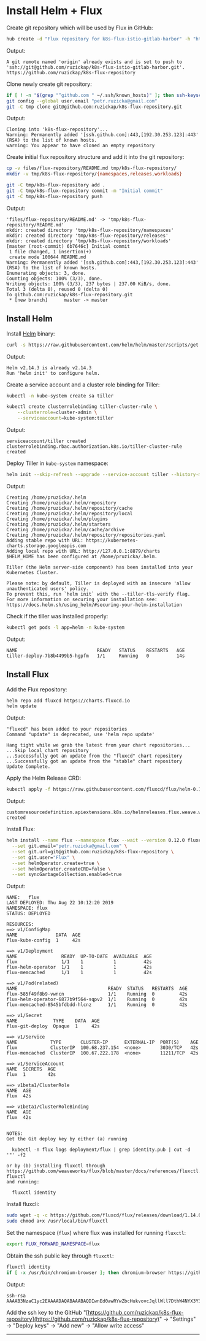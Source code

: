 # Install Helm + Flux

Create git repository which will be used by Flux in GitHub:

```bash
hub create -d "Flux repository for k8s-flux-istio-gitlab-harbor" -h "https://ruzickap.github.io/k8s-flux-istio-gitlab-harbor/" ruzickap/k8s-flux-repository
```

Output:

```text
A git remote named 'origin' already exists and is set to push to 'ssh://git@github.com/ruzickap/k8s-flux-istio-gitlab-harbor.git'.
https://github.com/ruzickap/k8s-flux-repository
```

Clone newly create git repository:

```bash
if [ ! -n "$(grep "^github.com " ~/.ssh/known_hosts)" ]; then ssh-keyscan github.com >> ~/.ssh/known_hosts 2>/dev/null; fi
git config --global user.email "petr.ruzicka@gmail.com"
git -C tmp clone git@github.com:ruzickap/k8s-flux-repository.git
```

Output:

```text
Cloning into 'k8s-flux-repository'...
Warning: Permanently added '[ssh.github.com]:443,[192.30.253.123]:443' (RSA) to the list of known hosts.
warning: You appear to have cloned an empty repository
```

Create initial flux repository structure and add it into the git repository:

```bash
cp -v files/flux-repository/README.md tmp/k8s-flux-repository/
mkdir -v tmp/k8s-flux-repository/{namespaces,releases,workloads}

git -C tmp/k8s-flux-repository add .
git -C tmp/k8s-flux-repository commit -m "Initial commit"
git -C tmp/k8s-flux-repository push
```

Output:

```text
'files/flux-repository/README.md' -> 'tmp/k8s-flux-repository/README.md'
mkdir: created directory 'tmp/k8s-flux-repository/namespaces'
mkdir: created directory 'tmp/k8s-flux-repository/releases'
mkdir: created directory 'tmp/k8s-flux-repository/workloads'
[master (root-commit) 6b7646c] Initial commit
 1 file changed, 1 insertion(+)
 create mode 100644 README.md
Warning: Permanently added '[ssh.github.com]:443,[192.30.253.123]:443' (RSA) to the list of known hosts.
Enumerating objects: 3, done.
Counting objects: 100% (3/3), done.
Writing objects: 100% (3/3), 237 bytes | 237.00 KiB/s, done.
Total 3 (delta 0), reused 0 (delta 0)
To github.com:ruzickap/k8s-flux-repository.git
 * [new branch]      master -> master
```

## Install Helm

Install [Helm](https://helm.sh/) binary:

```bash
curl -s https://raw.githubusercontent.com/helm/helm/master/scripts/get | bash -s -- --version v2.14.3
```

Output:

```text
Helm v2.14.3 is already v2.14.3
Run 'helm init' to configure helm.
```

Create a service account and a cluster role binding for Tiller:

```bash
kubectl -n kube-system create sa tiller

kubectl create clusterrolebinding tiller-cluster-rule \
    --clusterrole=cluster-admin \
    --serviceaccount=kube-system:tiller
```

Output:

```text
serviceaccount/tiller created
clusterrolebinding.rbac.authorization.k8s.io/tiller-cluster-rule created
```

Deploy Tiller in `kube-system` namespace:

```bash
helm init --skip-refresh --upgrade --service-account tiller --history-max 10 --wait
```

Output:

```text
Creating /home/pruzicka/.helm
Creating /home/pruzicka/.helm/repository
Creating /home/pruzicka/.helm/repository/cache
Creating /home/pruzicka/.helm/repository/local
Creating /home/pruzicka/.helm/plugins
Creating /home/pruzicka/.helm/starters
Creating /home/pruzicka/.helm/cache/archive
Creating /home/pruzicka/.helm/repository/repositories.yaml
Adding stable repo with URL: https://kubernetes-charts.storage.googleapis.com
Adding local repo with URL: http://127.0.0.1:8879/charts
$HELM_HOME has been configured at /home/pruzicka/.helm.

Tiller (the Helm server-side component) has been installed into your Kubernetes Cluster.

Please note: by default, Tiller is deployed with an insecure 'allow unauthenticated users' policy.
To prevent this, run `helm init` with the --tiller-tls-verify flag.
For more information on securing your installation see: https://docs.helm.sh/using_helm/#securing-your-helm-installation
```

Check if the tiller was installed properly:

```bash
kubectl get pods -l app=helm -n kube-system
```

Output:

```text
NAME                             READY   STATUS    RESTARTS   AGE
tiller-deploy-7b8b4499b5-hgpfm   1/1     Running   0          14s
```

## Install Flux

Add the Flux repository:

```bash
helm repo add fluxcd https://charts.fluxcd.io
helm update
```

Output:

```text
"fluxcd" has been added to your repositories
Command "update" is deprecated, use 'helm repo update'

Hang tight while we grab the latest from your chart repositories...
...Skip local chart repository
...Successfully got an update from the "fluxcd" chart repository
...Successfully got an update from the "stable" chart repository
Update Complete.
```

Apply the Helm Release CRD:

```bash
kubectl apply -f https://raw.githubusercontent.com/fluxcd/flux/helm-0.10.1/deploy-helm/flux-helm-release-crd.yaml
```

Output:

```text
customresourcedefinition.apiextensions.k8s.io/helmreleases.flux.weave.works created
```

Install Flux:

```bash
helm install --name flux --namespace flux --wait --version 0.12.0 fluxcd/flux \
  --set git.email="petr.ruzicka@gmail.com" \
  --set git.url=git@github.com:ruzickap/k8s-flux-repository \
  --set git.user="Flux" \
  --set helmOperator.create=true \
  --set helmOperator.createCRD=false \
  --set syncGarbageCollection.enabled=true
```

Output:

```text
NAME:   flux
LAST DEPLOYED: Thu Aug 22 10:12:20 2019
NAMESPACE: flux
STATUS: DEPLOYED

RESOURCES:
==> v1/ConfigMap
NAME              DATA  AGE
flux-kube-config  1     42s

==> v1/Deployment
NAME                READY  UP-TO-DATE  AVAILABLE  AGE
flux                1/1    1           1          42s
flux-helm-operator  1/1    1           1          42s
flux-memcached      1/1    1           1          42s

==> v1/Pod(related)
NAME                                 READY  STATUS   RESTARTS  AGE
flux-585f49f8b9-vwncn                1/1    Running  0         42s
flux-helm-operator-6877b9f564-sqpv2  1/1    Running  0         42s
flux-memcached-8545bfdbdd-hlcnz      1/1    Running  0         42s

==> v1/Secret
NAME             TYPE    DATA  AGE
flux-git-deploy  Opaque  1     42s

==> v1/Service
NAME            TYPE       CLUSTER-IP      EXTERNAL-IP  PORT(S)    AGE
flux            ClusterIP  100.68.237.154  <none>       3030/TCP   42s
flux-memcached  ClusterIP  100.67.222.178  <none>       11211/TCP  42s

==> v1/ServiceAccount
NAME  SECRETS  AGE
flux  1        42s

==> v1beta1/ClusterRole
NAME  AGE
flux  42s

==> v1beta1/ClusterRoleBinding
NAME  AGE
flux  42s


NOTES:
Get the Git deploy key by either (a) running

  kubectl -n flux logs deployment/flux | grep identity.pub | cut -d '"' -f2

or by (b) installing fluxctl through
https://github.com/weaveworks/flux/blob/master/docs/references/fluxctl.md#installing-fluxctl
and running:

  fluxctl identity
```

Install fluxcli:

```bash
sudo wget -q -c https://github.com/fluxcd/flux/releases/download/1.14.0/fluxctl_linux_amd64 -O /usr/local/bin/fluxctl
sudo chmod a+x /usr/local/bin/fluxctl
```

Set the namespace (`flux`) where flux was installed for running `fluxctl`:

```bash
export FLUX_FORWARD_NAMESPACE=flux
```

Obtain the ssh public key through `fluxctl`:

```bash
fluxctl identity
if [ -x /usr/bin/chromium-browser ]; then chromium-browser https://github.com/ruzickap/k8s-flux-repository/settings/keys/new & fi
```

Output:

```text
ssh-rsa AAAAB3NzaC1yc2EAAAADAQABAAABAQDIwnEd0awRYwZbcHukvovcJqllWll7DthW4NYX3Y3Kr8j/ZqgIbMJbmF2E5bwvRk0puUfSFynMVuEZUu+1KqfPhcCFjY5AzjFHQqdrvoLMeuRx9wY0lAYCwbVUqPedCwkeHOCnpgtM+I3nW3AhlotIOgdzKebR+Ox7jjke0L4cuR7IySxhQdkrdwJtq0miN3zmWu8W4LplSBs0PdQYXrl1ApBZ39fB+WPgrorwvtIgCnXYSgyfj9d50VWZjpNdnLRB1etiKHqr1uF3e5cxNyc7CKn/A5L8Dkl9Aa2JS/IHp5ErNyfGzJrkiQs1V92k37xGHPDDkhxZhtI8gvkRy/Ar
```

Add the ssh key to the GitHub "[https://github.com/ruzickap/k8s-flux-repository](https://github.com/ruzickap/k8s-flux-repository)"
-> "Settings" -> "Deploy keys" -> "Add new" -> "Allow write access"

-----
